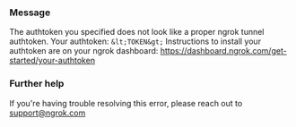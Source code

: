 
### Message
The authtoken you specified does not look like a proper ngrok tunnel authtoken.
Your authtoken: `&lt;TOKEN&gt;`
Instructions to install your authtoken are on your ngrok dashboard:
https://dashboard.ngrok.com/get-started/your-authtoken

### Further help
If you're having trouble resolving this error, please reach out to [support@ngrok.com](mailto:support@ngrok.com?subject=Help%20with%20ERR_NGROK_105)

